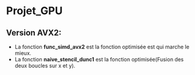 # Projet_GPU
## Version AVX2: 
- La fonction **func_simd_avx2** est la fonction optimisée est qui marche le mieux.
- La fonction **naive_stencil_dunc1** est la fonction optimisée(Fusion des deux boucles sur x et y).
